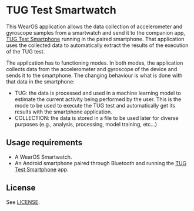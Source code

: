 # TUG Test Smartwatch

This WearOS application allows the data collection of accelerometer and gyroscope samples from
a smartwatch and send it to the companion app, [TUG Test Smartphone](https://github.com/matey97/TugTestSmartphone) 
running in the paired smartphone. That application uses the collected data to automatically extract 
the results of the execution of the TUG test.

The application has to functioning modes. In both modes, the application collects data from the 
accelerometer and gyroscope of the device and sends it to the smartphone. 
The changing behaviour is what is done with that data in the smartphone:

- TUG: the data is processed and used in a machine learning model to estimate the current activity
  being performed by the user. This is the mode to be used to execute the TUG test and automatically get
  its results with the smartphone application.
- COLLECTION: the data is stored in a file to be used later for diverse purposes (e.g., analysis, processing, model training, etc...)

## Usage requirements

- A WearOS Smartwatch.
- An Android smartphone paired through Bluetooth and running the [TUG Test Smartphone](https://github.com/matey97/TugTestSmartphone) app.

## License

See [LICENSE](./LICENSE).